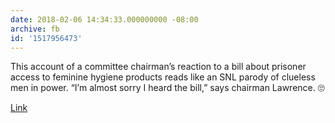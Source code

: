 ```yaml
---
date: 2018-02-06 14:34:33.000000000 -08:00
archive: fb
id: '1517956473'
---
```


This account of a committee chairman’s reaction to a bill about prisoner access to feminine hygiene products reads like an SNL parody of clueless men in power. “I’m almost sorry I heard the bill,” says chairman Lawrence. 🙄

[Link](https://kjzz.org/content/602963/pads-and-tampons-and-problems-periods-all-male-committee-hears-arizona-bill-feminine)